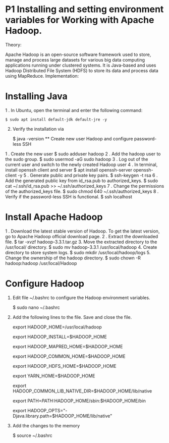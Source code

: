 # P1 Installing and setting environment variables for Working with Apache Hadoop. 

Theory: 

Apache Hadoop is an open-source software framework used to store, manage and process large datasets for various big data computing applications running under clustered systems. It is Java-based and uses Hadoop Distributed File System (HDFS) to store its data and process data using MapReduce. 
Implementation: 

# Installing Java 

1 . In Ubuntu, open the terminal and enter the following command: 
	
	$ sudo apt install default-jdk default-jre -y 

2. Verify the installation via 
	
	$ java -version 
** Create new user Hadoop and configure password-less SSH 

1 . Create the new user 
	$ sudo adduser hadoop 
2 . Add the hadoop user to the sudo group. 
	$ sudo usermod -aG sudo hadoop 
3 . Log out of the current user and switch to the newly created Hadoop user 
4 . In terminal, install openssh client and server 
	$ apt install openssh-server openssh-client -y 
5 . Generate public and private key pairs. 
	$ ssh-keygen -t rsa 
6 . Add the generated public key from id_rsa.pub to authorized_keys. 
	$ sudo cat ~/.ssh/id_rsa.pub >> ~/.ssh/authorized_keys 
7 . Change the permissions of the authorized_keys file. 
	$ sudo chmod 640 ~/.ssh/authorized_keys 
8 . Verify if the password-less SSH is functional. 
	$ ssh localhost


# Install Apache Hadoop 
1 . Download the latest stable version of Hadoop. To get the latest version, go to Apache Hadoop official download page. 
2 . Extract the downloaded file. 
	$ tar -xvzf hadoop-3.3.1.tar.gz 
3. Move the extracted directory to the /usr/local/ directory. 
	$ sudo mv hadoop-3.3.1 /usr/local/hadoop 
4. Create directory to store system logs. 
	$ sudo mkdir /usr/local/hadoop/logs 
5. Change the ownership of the hadoop directory. 
	$ sudo chown -R hadoop:hadoop /usr/local/Hadoop
# Configure Hadoop

1. Edit file ~/.bashrc to configure the Hadoop environment variables.

	$ sudo nano ~/.bashrc

2. Add the following lines to the file. Save and close the file.
	
	export HADOOP_HOME=/usr/local/hadoop
	
	export HADOOP_INSTALL=$HADOOP_HOME
	
	export HADOOP_MAPRED_HOME=$HADOOP_HOME
	
	export HADOOP_COMMON_HOME=$HADOOP_HOME
	
	export HADOOP_HDFS_HOME=$HADOOP_HOME
	
	export YARN_HOME=$HADOOP_HOME
	
	export HADOOP_COMMON_LIB_NATIVE_DIR=$HADOOP_HOME/lib/native
	
	export PATH=$PATH:$HADOOP_HOME/sbin:$HADOOP_HOME/bin
	
	export HADOOP_OPTS="-Djava.library.path=$HADOOP_HOME/lib/native"

3. Add the changes to the memory

	$ source ~/.bashrc
